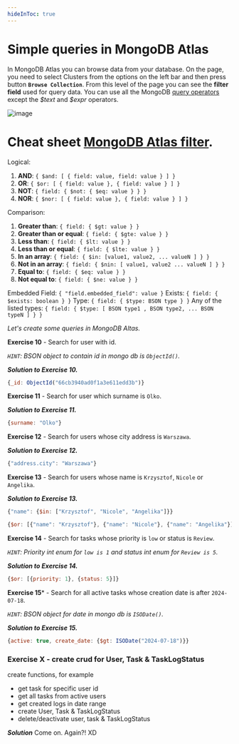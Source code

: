 ```yaml
---
hideInToc: true
---
```


# Simple queries in MongoDB Atlas 

In MongoDB Atlas you can browse data from your database. On the page, you need to select Clusters from the options on the left bar and then press button **`Browse Collection`**. From this level of the page you can see the **filter field** used for query data. You can use all the MongoDB [query operators](https://www.mongodb.com/docs/manual/reference/operator/query/) except the *\$text* and *\$expr* operators.

![image](./assets/atlas-filter.png)
# Cheat sheet [MongoDB Atlas filter](https://www.mongodb.com/docs/compass/current/query/filter/).


Logical:
1. **AND**: `{ $and: [ { field: value, field: value } ] }`
2. **OR**: `{ $or: [ { field: value }, { field: value } ] }`
3. **NOT**: `{ field: { $not: { $eq: value } } }`
4. **NOR**: `{ $nor: [ { field: value }, { field: value } ] }`

Comparison:
1. **Greater than**: `{ field: { $gt: value } }`
2. **Greater than or equal**: `{ field: { $gte: value } }`
3. **Less than**: `{ field: { $lt: value } }`
4. **Less than or equal**: `{ field: { $lte: value } }`
5. **In an array**: `{ field: { $in: [value1, value2, ... valueN ] } }`
6. **Not in an array**: `{ field: { $nin: [ value1, value2 ... valueN ] } }`
7. **Equal to**: `{ field: { $eq: value } }`
8. **Not equal to**: `{ field: { $ne: value } }`
 

Embedded Field: `{ "field.embedded_field": value }`
Exists: `{ field: { $exists: boolean } }`
Type: `{ field: { $type: BSON type } }`
Any of the listed types: `{ field: { $type: [ BSON type1 , BSON type2, ... BSON typeN ] } }`


*Let's create some queries in MongoDB Altas.*

**Exercise 10** - Search for user with id. 

*`HINT`: BSON object to contain id in mongo db is `ObjectId()`.*

<b><i>Solution to Exercise 10.</i></b>

```javascript
{_id: ObjectId("66cb3940ad0f1a3e611edd3b")}
```



**Exercise 11** - Search for user which surname is `Olko`.

<b><i>Solution to Exercise 11.</i></b>

```javascript
{surname: "Olko"}
```



**Exercise 12** - Search for users whose city address is `Warszawa`.

<b><i>Solution to Exercise 12.</i></b>

```javascript
{"address.city": "Warszawa"}
```



**Exercise 13** - Search for users whose name is `Krzysztof`, `Nicole` or `Angelika`.

<b><i>Solution to Exercise 13.</i></b>

```javascript
{"name": {$in: ["Krzysztof", "Nicole", "Angelika"]}}
```
```javascript
{$or: [{"name": "Krzysztof"}, {"name": "Nicole"}, {"name": "Angelika"}]}
```



**Exercise 14** - Search for tasks whose priority is `low` or status is `Review`. 

*`HINT`: Priority int enum for `low is 1` and status int enum for `Review is 5`.*

<b><i>Solution to Exercise 14.</i></b>

```javascript
{$or: [{priority: 1}, {status: 5}]}
```



**Exercise 15*** - Search for all active tasks whose creation date is after `2024-07-18`.

*`HINT`: BSON object for date in mongo db is `ISODate()`.*

<b><i>Solution to Exercise 15.</i></b>

```javascript
{active: true, create_date: {$gt: ISODate("2024-07-18")}}
```



### Exercise X - create crud for User, Task & TaskLogStatus

create functions, for example
* get task for specific user id
* get all tasks from active users
* get created logs in date range
* create User, Task & TaskLogStatus
* delete/deactivate user, task & TaskLogStatus

<b><i>Solution</i></b>
Come on. Again?! XD


